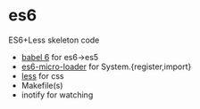 # es6
ES6+Less skeleton code

  - [babel 6](https://github.com/babel/babel) for es6->es5
  - [es6-micro-loader](https://github.com/caridy/es6-micro-loader) for System.{register,import}
  - [less](https://github.com/less/less.js) for css
  - Makefile(s)
  - inotify for watching
